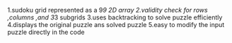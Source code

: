 1.sudoku grid represented as a 9*9 2D array
2.validity check for rows ,columns ,and 3*3 subgrids
3.uses backtracking to solve puzzle efficiently
4.displays the original puzzle ans solved puzzle
5.easy to modify the input puzzle directly in the code
